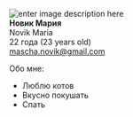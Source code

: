 ![enter image description    here](https://sun1.beltelecom-by-minsk.userapi.com/s/v1/ig2/X77lD7wRnr9mWskPZkhZTeCuzaNqCYC23YH2q4E9bkqxjSRTm-Puh_XbBuu5Py3I8r3LCkrQIu5iqrcV3ufUUmD4.jpg?size=200x200&quality=96&crop=227,121,358,358&ava=1)  
**Новик Мария**     
Novik Maria  
22 года (23 years old)  
mascha.novik@gmail.com  

Обо мне:
 - Люблю котов
 - Вкусно покушать
 - Спать
